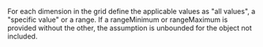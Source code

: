 For each dimension in the grid define the applicable values as "all values", a "specific value" or a range. If a rangeMinimum or rangeMaximum is provided without the other, the assumption is unbounded for the object not included.